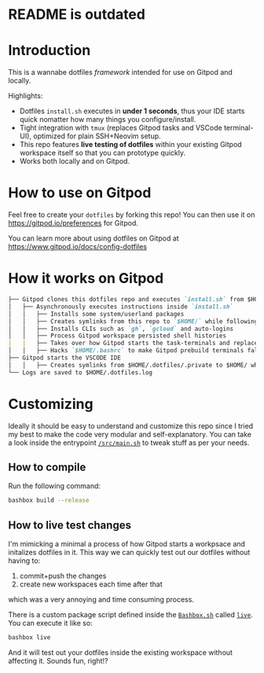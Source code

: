 # README is outdated

# Introduction

This is a wannabe dotfiles _framework_ intended for use on Gitpod and locally.

Highlights:
- Dotfiles `install.sh` executes in **under 1 seconds**, thus your IDE starts quick nomatter how many things you configure/install.
- Tight integration with `tmux` (replaces Gitpod tasks and VSCode terminal-UI), optimized for plain SSH+Neovim setup.
- This repo features **live testing of dotfiles** within your existing Gitpod workspace itself so that you can prototype quickly.
- Works both locally and on Gitpod.


# How to use on Gitpod

Feel free to create your `dotfiles` by forking this repo!
You can then use it on https://gitpod.io/preferences for Gitpod.

You can learn more about using dotfiles on Gitpod at https://www.gitpod.io/docs/config-dotfiles

# How it works on Gitpod
```markdown
├── Gitpod clones this dotfiles repo and executes `install.sh` from $HOME/.dotfiles
│   ├── Asynchronously executes instructions inside `install.sh`
│   │   ├── Installs some system/userland packages
│   │   ├── Creates symlinks from this repo to `$HOME/` while following `.dotfilesignore` via a helper function
│   │   ├── Installs CLIs such as `gh`, `gcloud` and auto-logins
│   │   ├── Process Gitpod workspace persisted shell histories
|   |   ├── Takes over how Gitpod starts the task-terminals and replaces them with `tmux` windows instead.
│   │   ├── Hacks `$HOME/.bashrc` to make Gitpod prebuild terminals fall back to fish shell after completion
├── Gitpod starts the VSCODE IDE
│   │   ├── Creates symlinks from $HOME/.dotfiles/.private to $HOME/ while following `.dotfilesignore` (If you provided PRIVATE_DOTFILES_REPO)
└── Logs are saved to $HOME/.dotfiles.log
```

# Customizing

Ideally it should be easy to understand and customize this repo since I tried my best to make the code very modular and self-explanatory. You can take a look inside the entrypoint [`/src/main.sh`](./src/main.sh) to tweak stuff as per your needs.

## How to compile

Run the following command:

```bash
bashbox build --release
```

## How to live test changes

I'm mimicking a minimal a process of how Gitpod starts a workpsace and initalizes dotfiles in it. This way we can quickly test out our dotfiles without having to:

1. commit+push the changes
2. create new workspaces each time after that

which was a very annoying and time consuming process.

There is a custom package script defined inside the [`Bashbox.sh`](./Bashbox.sh) called [`live`](https://github.com/axonasif/dotfiles/blob/main/Bashbox.sh#L23). You can execute it like so:

```bash
bashbox live
```

And it will test out your dotfiles inside the existing workspace without affecting it. Sounds fun, right!?



